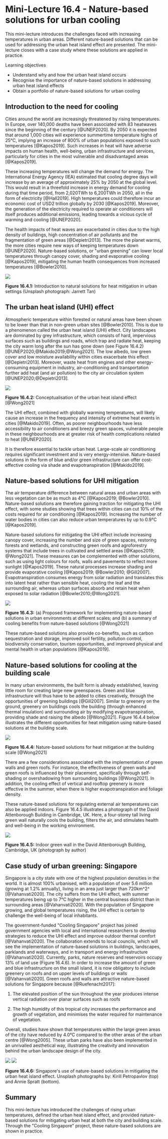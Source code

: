 # Mini-Lecture 16.4 - Nature-based solutions for urban cooling

This mini-lecture introduces the challenges faced with increasing
temperatures in urban areas. Different nature-based solutions that can
be used for addressing the urban heat island effect are presented. The
mini-lecture closes with a case study where these solutions are applied
in practice.

Learning objectives

- Understand why and how the urban heat island occurs
- Recognise the importance of nature-based solutions in addressing
  urban heat island effects
- Obtain a portfolio of nature-based solutions for urban cooling

## Introduction to the need for cooling

Cities around the world are increasingly threatened by rising
temperatures. In Europe, over 140,000 deaths have been associated with
83 heatwaves since the beginning of the century [@UNEP2020]. By 2050
it is expected that around 1,000 cities will experience summertime
temperature highs of 25°C, implying an increase of 800% of urban
populations exposed to such temperatures [@Kapos2019]. Such increases
in heat will have adverse impacts on human health, well-being, urban
infrastructure and services, particularly for cities in the most
vulnerable and disadvantaged areas [@Kapos2019].

These increasing temperatures will change the demand for energy. The
International Energy Agency (IEA) estimated that cooling degree days
will increase by an average of approximately 25% by 2050 at the global
level. This would result in a threefold increase in energy demand for
cooling during that time period, from 2,020TWh to 6,200TWh in 2050, all
in the form of electricity [@Hall2019]. High temperatures could
therefore incur an economic cost of USD2 trillion globally by 2030
[@Kapos2019]. Moreover, the generation of the electricity required to
operate air conditioners will itself produces additional emissions,
leading towards a vicious cycle of warming and cooling [@UNEP2020].

The health impacts of heat waves are exacerbated in cities due to the
high density of buildings, high concentration of air pollutants and the
fragmentation of green areas [@Depietri2013]. The more the planet
warms, the more cities require new ways of keeping temperatures down
[@UNEP2020]. Nature-based solutions, or "urban greening" can lower
local temperatures through canopy cover, shading and evaporative cooling
[@Kapos2019], mitigating the human health consequences from increased
temperatures [@Bowler2010].

![](assets/Figure_16.4.1.jpg)

**Figure 16.4.1:** Introduction to natural solutions for heat mitigation
in urban settings (Unsplash photograph: Jarrett Tan)

## The urban heat island (UHI) effect

Atmospheric temperature within forested or natural areas have been shown
to be lower than that in non-green urban sites [@Bowler2010]. This is
due to a phenomenon called the urban heat island (UHI) effect. City
landscapes are dominated by grey infrastructure, which consists of hard,
impervious surfaces such as buildings and roads, which trap and radiate
heat, keeping the city warm long after the sun has gone down (see Figure
16.4.2) [@UNEP2020;@Makido2019;@Wong2021]. The low albedo, low
green cover and low moisture availability within cities exacerbate this
effect [@Depietri2013]. Moreover, waste heat from engines and other
energy-consuming equipment in industry, air-conditioning and
transportation further add heat (and air pollution) to the city air
circulation system [@UNEP2020;@Depietri2013].

![](assets/Figure_16.4.2.jpg)

**Figure 16.4.2:** Conceptualisation of the urban heat island effect
[@Wong2021]

The UHI effect, combined with globally warming temperatures, will likely
cause an increase in the frequency and intensity of extreme heat events
in cities [@Makido2019]. Often, as poorer neighbourhoods have less
accessibility to air conditioners and breezy green spaces, vulnerable
people in these neighbourhoods are at greater risk of health
complications related to heat [@UNEP2020].

It is therefore essential to tackle urban heat. Large-scale air
conditioning requires significant investment and is very
energy-intensive. Nature-based solutions in the form of blue and/or
green infrastructure can offer cost-effective cooling via shade and
evapotranspiration [@Makido2019].

## Nature-based solutions for UHI mitigation

The air temperature difference between natural areas and urban areas
with less vegetation can be as much as 4°C [@Kapos2019;
@Bowler2010]. Nature-based solutions are therefore gaining traction
for mitigating the UHI effect, with some studies showing that trees
within cities can cut 10% of the costs required for air conditioning
[@Kapos2019]. Increasing the number of water bodies in cities can
also reduce urban temperatures by up to 0.9°C [@Kapos2019].

Nature-based solutions for mitigating the UHI effect include increasing
canopy cover, increasing the number and size of green spaces, restoring
forests and wetlands, and constructing green roofs and agroforestry
systems that include trees in cultivated and settled areas
[@Kapos2019; @Wong2021]. These measures can be complemented with
other solutions, such as using light colours for roofs, walls and
pavements to reflect more sunlight [@Kapos2019]. These natural
processes increase shading and provide evaporative cooling
[@Kapos2019; @Bowler2010; @Gill2007]. Evapotranspiration consumes
energy from solar radiation and translates this into latent heat rather
than sensible heat, cooling the leaf and the surrounding air, whereas
urban surfaces absorb and retain heat when exposed to solar radiation
[@Bowler2010;@Wong2021].

![](assets/Figure_16.4.3.jpg)

**Figure 16.4.3:** (a) Proposed framework for implementing nature-based
solutions in urban environments at different scales; and (b) a summary
of cooling benefits from nature-based solutions [@Wong2021]

These nature-based solutions also provide co-benefits, such as carbon
sequestration and storage, improved soil fertility, pollution control,
biodiversity conservation, tourism opportunities, and improved physical
and mental health in urban populations [@Kapos2019].

## Nature-based solutions for cooling at the building scale

In many urban environments, the built form is already established,
leaving little room for creating large new greenspaces. Green and blue
infrastructure will thus have to be added to cities creatively, through
the opportunities of greening buildings [@Gill2007]. Similar to
greenery on the ground, greenery on buildings cools the building
(through enhanced thermal insulation) and surrounding air by modifying
evapotranspiration, providing shade and raising the albedo
[@Wong2021]. Figure 16.4.4 below illustrates the different
opportunities for heat mitigation using nature-based solutions at the
building scale.

![](assets/Figure_16.4.4.jpg)

**Figure 16.4.4:** Nature-based solutions for heat mitigation at the
building scale [@Wong2021]

There are a few considerations associated with the implementation of
green walls and green roofs. For instance, the effectiveness of green
walls and green roofs is influenced by their placement, specifically
through self-shading or overshadowing from surrounding buildings
[@Wong2021]. In addition, the cooling effect of vertical and rooftop
greenery is more effective in the summer, when there is higher
evapotranspiration and foliage density.

These nature-based solutions for regulating external air temperatures
can also be applied indoors. Figure 16.4.5 illustrates a photograph of
the David Attenborough Building in Cambridge, UK. Here, a four-storey
tall living green wall naturally cools the building, filters the air,
and stimulates health and well-being in the working environment.

![](assets/Figure_16.4.5.jpg)

**Figure 16.4.5:** Indoor green wall in the David Attenborough Building,
Cambridge, UK (photograph by author)

## Case study of urban greening: Singapore

Singapore is a city state with one of the highest population densities
in the world. It is almost 100% urbanised, with a population of over 5.6
million (growing at 1.2% annually), living in an area just larger than
720km^2^ [@Vahanvati2020]. The city suffers from the UHI effect, with
summer temperatures being up to 7°C higher in the central business
district than in surrounding areas [@Vahanvati2020]. With the
population of Singapore growing, and global temperatures rising, the UHI
effect is certain to challenge the well-being of local inhabitants.

The government-funded "Cooling Singapore" project has joined government
agencies with local and international researchers to develop strategies
to reduce the UHI effect and improve outdoor thermal comfort
[@Vahanvati2020]. The collaboration extends to local councils, which
will see the implementation of nature-based solutions in buildings,
landscapes, parklands and waterways, and in transport and energy
infrastructure [@Vahanvati2020]. Currently, parks, nature reserves
and reservoirs occupy 13% of land use (Figure 16.4.6). In order to
increase the amount of green and blue infrastructure on the small
island, it is now obligatory to include greenery on roofs and on upper
levels of buildings or walls [@Vahanvati2020]. Green roofs and walls
are attractive nature-based solutions for Singapore because
[@Ruefenacht2017]:

1.  The elevated position of the sun throughout the year produces
    intense vertical radiation over planar surfaces such as roofs

2.  The high humidity of this tropical city increases the performance
    and growth of vegetation, and minimises the water required for
    maintenance of vegetation.

Overall, studies have shown that temperatures within the large green
areas of the city have reduced by 4.0°C compared to the other areas of
the urban centre [@Wong2005]. These urban parks have also been
implemented in an unrivalled aesthetical way, illustrating the
creativity and innovation behind the urban landscape design of the city.

![](assets/Figure_16.4.6a.jpg)
![](assets/Figure_16.4.6b.jpg)

**Figure 16.4.6:** Singapore's use of nature-based solutions in
mitigating the urban heat island effect.
Unsplash photographs by: Kirill Petropavlov (top) and Annie Spratt (bottom).

## Summary

This mini-lecture has introduced the challenges of rising urban
temperatures, defined the urban heat island effect, and provided
nature-based solutions for mitigating urban heat at both the city and
building scale. Through the "Cooling Singapore" project, these
nature-based solutions are shown in practice.
